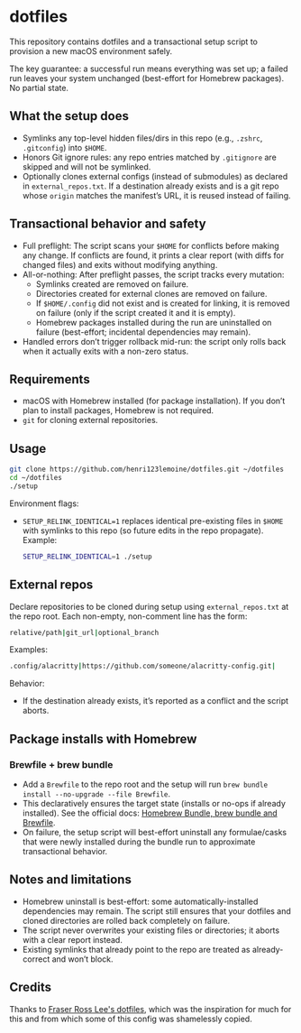 # dotfiles

This repository contains dotfiles and a transactional setup script to provision a new macOS environment safely.

The key guarantee: a successful run means everything was set up; a failed run leaves your system unchanged (best-effort for Homebrew packages). No partial state.

## What the setup does

- Symlinks any top-level hidden files/dirs in this repo (e.g., `.zshrc`, `.gitconfig`) into `$HOME`.
- Honors Git ignore rules: any repo entries matched by `.gitignore` are skipped and will not be symlinked.
- Optionally clones external configs (instead of submodules) as declared in `external_repos.txt`. If a destination already exists and is a git repo whose `origin` matches the manifest’s URL, it is reused instead of failing.

## Transactional behavior and safety

- Full preflight: The script scans your `$HOME` for conflicts before making any change. If conflicts are found, it prints a clear report (with diffs for changed files) and exits without modifying anything.
- All-or-nothing: After preflight passes, the script tracks every mutation:
  - Symlinks created are removed on failure.
  - Directories created for external clones are removed on failure.
  - If `$HOME/.config` did not exist and is created for linking, it is removed on failure (only if the script created it and it is empty).
  - Homebrew packages installed during the run are uninstalled on failure (best-effort; incidental dependencies may remain).
- Handled errors don’t trigger rollback mid-run: the script only rolls back when it actually exits with a non-zero status.

## Requirements

- macOS with Homebrew installed (for package installation). If you don’t plan to install packages, Homebrew is not required.
- `git` for cloning external repositories.

## Usage

```sh
git clone https://github.com/henri123lemoine/dotfiles.git ~/dotfiles
cd ~/dotfiles
./setup
```

Environment flags:

- `SETUP_RELINK_IDENTICAL=1` replaces identical pre-existing files in `$HOME` with symlinks to this repo (so future edits in the repo propagate). Example:

  ```sh
  SETUP_RELINK_IDENTICAL=1 ./setup
  ```

## External repos

Declare repositories to be cloned during setup using `external_repos.txt` at the repo root. Each non-empty, non-comment line has the form:

```bash
relative/path|git_url|optional_branch
```

Examples:

```bash
.config/alacritty|https://github.com/someone/alacritty-config.git|
```

Behavior:

- If the destination already exists, it’s reported as a conflict and the script aborts.

## Package installs with Homebrew

### Brewfile + brew bundle

- Add a `Brewfile` to the repo root and the setup will run `brew bundle install --no-upgrade --file Brewfile`.
- This declaratively ensures the target state (installs or no-ops if already installed). See the official docs: [Homebrew Bundle, brew bundle and Brewfile](https://docs.brew.sh/Brew-Bundle-and-Brewfile).
- On failure, the setup script will best-effort uninstall any formulae/casks that were newly installed during the bundle run to approximate transactional behavior.

## Notes and limitations

- Homebrew uninstall is best-effort: some automatically-installed dependencies may remain. The script still ensures that your dotfiles and cloned directories are rolled back completely on failure.
- The script never overwrites your existing files or directories; it aborts with a clear report instead.
- Existing symlinks that already point to the repo are treated as already-correct and won’t block.

## Credits

Thanks to [Fraser Ross Lee's dotfiles](https://github.com/FraserLee/dotfiles), which was the inspiration for much for this and from which some of this config was shamelessly copied.

